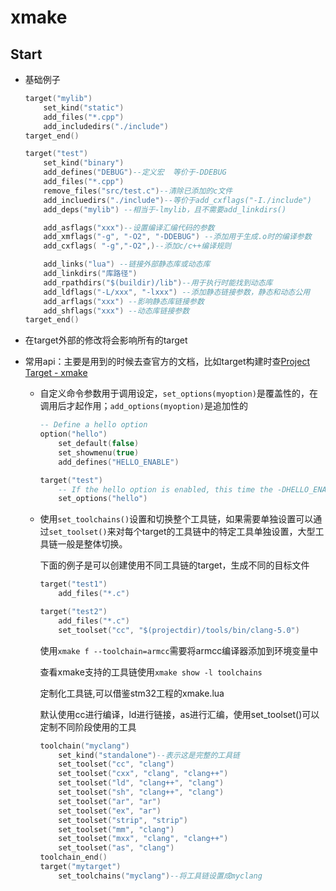 # xmake

## Start

- 基础例子
  
  ```lua
  target("mylib")
      set_kind("static")
      add_files("*.cpp")
      add_includedirs("./include")
  target_end()
  
  target("test")
      set_kind("binary")
      add_defines("DEBUG")--定义宏  等价于-DDEBUG
      add_files("*.cpp")
      remove_files("src/test.c")--清除已添加的c文件
      add_incluedirs("./include")--等价于add_cxflags("-I./include")
      add_deps("mylib") --相当于-lmylib，且不需要add_linkdirs()
  
      add_asflags("xxx")--设置编译汇编代码的参数
      add_xmflags("-g", "-O2", "-DDEBUG") --添加用于生成.o时的编译参数
      add_cxflags( "-g","-O2",)--添加c/c++编译规则
  
      add_links("lua") --链接外部静态库或动态库
      add_linkdirs("库路径")
      add_rpathdirs("$(buildir)/lib")--用于执行时能找到动态库
      add_ldflags("-L/xxx", "-lxxx") --添加静态链接参数，静态和动态公用
      add_arflags("xxx") --影响静态库链接参数
      add_shflags("xxx") --动态库链接参数
  target_end()
  ```

- 在target外部的修改将会影响所有的target

- 常用api：主要是用到的时候去查官方的文档，比如target构建时查[Project Target - xmake](https://xmake.io/#/manual/project_target)
  
  - 自定义命令参数用于调用设定，`set_options(myoption)`是覆盖性的，在调用后才起作用；`add_options(myoption)`是追加性的
    
    ```lua
    -- Define a hello option
    option("hello")
        set_default(false)
        set_showmenu(true)
        add_defines("HELLO_ENABLE")
    
    target("test")
        -- If the hello option is enabled, this time the -DHELLO_ENABLE macro will be applied to the test target.
        set_options("hello")
    ```
  
  - 使用`set_toolchains()`设置和切换整个工具链，如果需要单独设置可以通过`set_toolset()`来对每个target的工具链中的特定工具单独设置，大型工具链一般是整体切换。
    
    下面的例子是可以创建使用不同工具链的target，生成不同的目标文件
    
    ```lua
    target("test1")
        add_files("*.c")
    
    target("test2")
        add_files("*.c")
        set_toolset("cc", "$(projectdir)/tools/bin/clang-5.0")
    ```
    
    使用`xmake f --toolchain=armcc`需要将armcc编译器添加到环境变量中
    
    查看xmake支持的工具链使用`xmake show -l toolchains`
    
    定制化工具链,可以借鉴stm32工程的xmake.lua
    
    默认使用cc进行编译，ld进行链接，as进行汇编，使用set_toolset()可以定制不同阶段使用的工具
    
    ```lua
    toolchain("myclang")
        set_kind("standalone")--表示这是完整的工具链
        set_toolset("cc", "clang")
        set_toolset("cxx", "clang", "clang++")
        set_toolset("ld", "clang++", "clang")
        set_toolset("sh", "clang++", "clang")
        set_toolset("ar", "ar")
        set_toolset("ex", "ar")
        set_toolset("strip", "strip")
        set_toolset("mm", "clang")
        set_toolset("mxx", "clang", "clang++")
        set_toolset("as", "clang")
    toolchain_end()
    target("mytarget")
        set_toolchains("myclang")--将工具链设置成myclang
    ```
